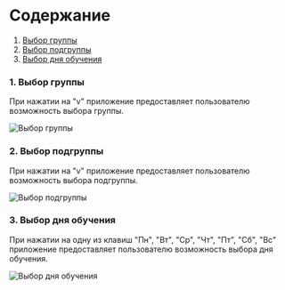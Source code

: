 # Содержание
1. [Выбор группы](#1)
2. [Выбор подгруппы](#2)
3. [Выбор дня обучения](#3)

### 1. Выбор группы<a name="1"></a>
При нажатии на "v" приложение предоставляет пользователю возможность выбора группы.

![Выбор группы](https://ссылка)

### 2. Выбор подгруппы<a name="2"></a>
При нажатии на "v" приложение предоставляет пользователю возможность выбора подгруппы.

![Выбор подгруппы](https://ссылка)
  
### 3. Выбор дня обучения<a name="3"></a>
При нажатии на одну из клавиш "Пн", "Вт", "Ср", "Чт", "Пт", "Сб", "Вс" приложение предоставляет пользователю возможность выбора дня обучения.

![Выбор дня обучения](https://ссылка)
